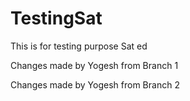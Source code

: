 # TestingSat
This is for testing purpose Sat ed

Changes made by Yogesh from Branch 1

Changes made by Yogesh from Branch 2

